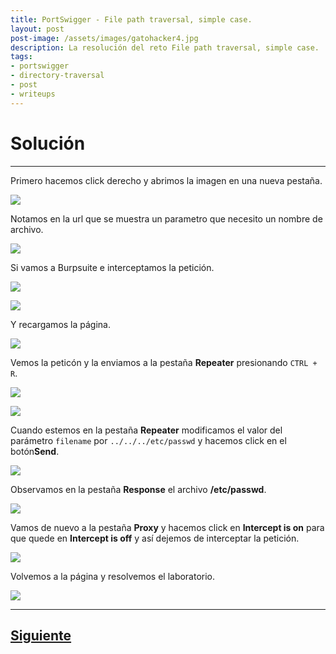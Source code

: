 ```yaml
---
title: PortSwigger - File path traversal, simple case.
layout: post
post-image: /assets/images/gatohacker4.jpg 
description: La resolución del reto File path traversal, simple case.
tags:
- portswigger
- directory-traversal
- post
- writeups
---
```

# Solución
---

Primero hacemos click derecho y abrimos la imagen en una nueva pestaña.

![](/assets/images/images-portswigger-dt/lab1-1.png)

Notamos en la url que se muestra un parametro que necesito un nombre de archivo.

![](/assets/images/images-portswigger-dt/lab1-2.png)

Si vamos a Burpsuite e interceptamos la petición.

![](/assets/images/images-portswigger-dt/lab1-3.png)

![](/assets/images/images-portswigger-dt/lab1-4.png)

Y recargamos la página.

![](/assets/images/images-portswigger-dt/lab1-5.png)

Vemos la peticón y la enviamos a la pestaña **Repeater** presionando `CTRL + R`.

![](/assets/images/images-portswigger-dt/lab1-6.png)

![](/assets/images/images-portswigger-dt/lab1-7.png)

Cuando estemos en la pestaña **Repeater** modificamos el valor del parámetro `filename` por `../../../etc/passwd` y hacemos click en el botón**Send**.

![](/assets/images/images-portswigger-dt/lab1-8.png)

Observamos en la pestaña **Response** el archivo **/etc/passwd**.

![](/assets/images/images-portswigger-dt/lab1-9.png)

Vamos de nuevo a la pestaña **Proxy** y hacemos click en **Intercept is on** para que quede en **Intercept is off** y así dejemos de interceptar la petición.

![](/assets/images/images-portswigger-dt/lab1-10.png)

Volvemos a la página y resolvemos el laboratorio.

![](/assets/images/images-portswigger-dt/lab1-11.png)

---

## [Siguiente](/blog/File-path-traversal%2C-traversal-sequences-blocked-with-absolute-path-bypass)